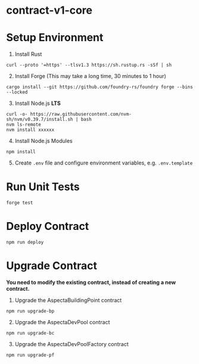 # contract-v1-core

# Setup Environment

1. Install Rust

```
curl --proto '=https' --tlsv1.3 https://sh.rustup.rs -sSf | sh
```

2. Install Forge (This may take a long time, 30 minutes to 1 hour)

```
cargo install --git https://github.com/foundry-rs/foundry forge --bins --locked
```

3. Install Node.js **LTS**

```
curl -o- https://raw.githubusercontent.com/nvm-sh/nvm/v0.39.7/install.sh | bash
nvm ls-remote
nvm install xxxxxx
```

4. Install Node.js Modules

```
npm install
```

5. Create `.env` file and configure environment variables, e.g. `.env.template`

# Run Unit Tests

```
forge test
```

# Deploy Contract

```
npm run deploy
```

# Upgrade Contract

**You need to modify the existing contract, instead of creating a new contract.**

1. Upgrade the AspectaBuildingPoint contract

```
npm run upgrade-bp
```

2. Upgrade the AspectaDevPool contract

```
npm run upgrade-bc
```

3. Upgrade the AspectaDevPoolFactory contract

```
npm run upgrade-pf
```
